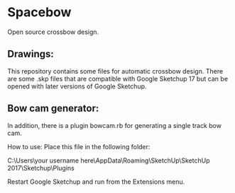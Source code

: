 
# Spacebow
Open source crossbow design.


## Drawings: 

This repository contains some files for automatic crossbow design. There are some .skp files that are compatible with Google Sketchup 17 but can be opened with later versions of Google Sketchup. 


## Bow cam generator: 

In addition, there is a plugin bowcam.rb for generating a single track bow cam.

How to use: Place this file in the following folder: 

C:\Users\your username here\AppData\Roaming\SketchUp\SketchUp 2017\Sketchup\Plugins

Restart Google Sketchup and run from the Extensions menu. 